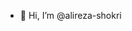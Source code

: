 - 👋 Hi, I’m @alireza-shokri

<!---
alireza-shokri/alireza-shokri is a ✨ special ✨ repository because its `README.md` (this file) appears on your GitHub profile.
You can click the Preview link to take a look at your changes.
--->
